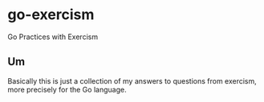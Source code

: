 # go-exercism
Go Practices with Exercism
## Um
Basically this is just a collection of my answers to questions from exercism, more precisely for the Go language.
